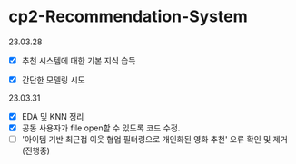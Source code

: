 # cp2-Recommendation-System

23.03.28
- [x] 추천 시스템에 대한 기본 지식 습득
- [x] 간단한 모델링 시도


23.03.31
- [x] EDA 및 KNN 정리
- [x] 공동 사용자가 file open할 수 있도록 코드 수정.
- [ ] '아이템 기반 최근접 이웃 협업 필터링으로 개인화된 영화 추천' 오류 확인 및 제거 (진행중)
